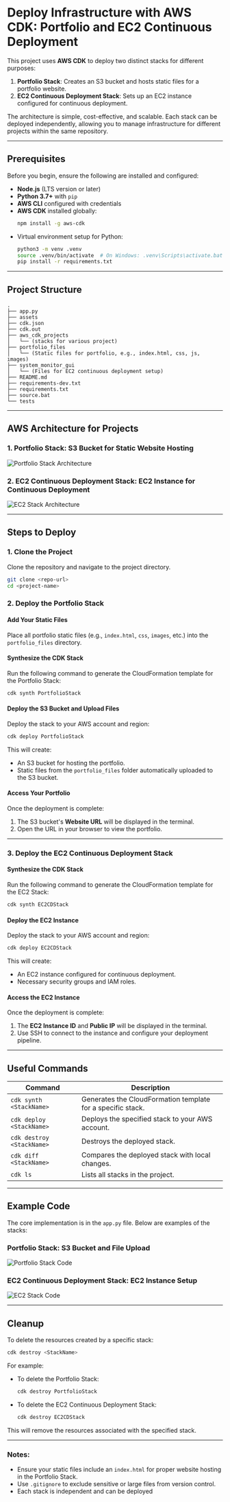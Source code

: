 # Deploy Infrastructure with AWS CDK: Portfolio and EC2 Continuous Deployment

This project uses **AWS CDK** to deploy two distinct stacks for different purposes:
1. **Portfolio Stack**: Creates an S3 bucket and hosts static files for a portfolio website.
2. **EC2 Continuous Deployment Stack**: Sets up an EC2 instance configured for continuous deployment.

The architecture is simple, cost-effective, and scalable. Each stack can be deployed independently, allowing you to manage infrastructure for different projects within the same repository.

---

## Prerequisites

Before you begin, ensure the following are installed and configured:

- **Node.js** (LTS version or later)
- **Python 3.7+** with `pip`
- **AWS CLI** configured with credentials
- **AWS CDK** installed globally:
  ```bash
  npm install -g aws-cdk
  ```
- Virtual environment setup for Python:
  ```bash
  python3 -m venv .venv
  source .venv/bin/activate  # On Windows: .venv\Scripts\activate.bat
  pip install -r requirements.txt
  ```

---

## Project Structure

```
.
├── app.py
├── assets
├── cdk.json
├── cdk.out
├── aws_cdk_projects 
│   └── (stacks for various project)
├── portfolio_files 
│   └── (Static files for portfolio, e.g., index.html, css, js, images)
├── system_monitor_gui
│   └── (Files for EC2 continuous deployment setup)
├── README.md
├── requirements-dev.txt
├── requirements.txt
├── source.bat
└── tests
```

---

## AWS Architecture for Projects

### 1. Portfolio Stack: S3 Bucket for Static Website Hosting
![Portfolio Stack Architecture](assets/cdk-s3-upload.png)

### 2. EC2 Continuous Deployment Stack: EC2 Instance for Continuous Deployment
![EC2 Stack Architecture](assets/cdk-ec2-cd.png)

---

## Steps to Deploy

### 1. Clone the Project

Clone the repository and navigate to the project directory.

```bash
git clone <repo-url>
cd <project-name>
```

### 2. Deploy the Portfolio Stack

#### Add Your Static Files
Place all portfolio static files (e.g., `index.html`, `css`, `images`, etc.) into the `portfolio_files` directory.

#### Synthesize the CDK Stack
Run the following command to generate the CloudFormation template for the Portfolio Stack:

```bash
cdk synth PortfolioStack
```

#### Deploy the S3 Bucket and Upload Files
Deploy the stack to your AWS account and region:

```bash
cdk deploy PortfolioStack
```

This will create:
- An S3 bucket for hosting the portfolio.
- Static files from the `portfolio_files` folder automatically uploaded to the S3 bucket.

#### Access Your Portfolio
Once the deployment is complete:
1. The S3 bucket's **Website URL** will be displayed in the terminal.
2. Open the URL in your browser to view the portfolio.

---

### 3. Deploy the EC2 Continuous Deployment Stack

#### Synthesize the CDK Stack
Run the following command to generate the CloudFormation template for the EC2 Stack:

```bash
cdk synth EC2CDStack
```

#### Deploy the EC2 Instance
Deploy the stack to your AWS account and region:

```bash
cdk deploy EC2CDStack
```

This will create:
- An EC2 instance configured for continuous deployment.
- Necessary security groups and IAM roles.

#### Access the EC2 Instance
Once the deployment is complete:
1. The **EC2 Instance ID** and **Public IP** will be displayed in the terminal.
2. Use SSH to connect to the instance and configure your deployment pipeline.

---

## Useful Commands

| Command                | Description                                      |
|------------------------|--------------------------------------------------|
| `cdk synth <StackName>`| Generates the CloudFormation template for a specific stack. |
| `cdk deploy <StackName>`| Deploys the specified stack to your AWS account. |
| `cdk destroy <StackName>`| Destroys the deployed stack.                     |
| `cdk diff <StackName>` | Compares the deployed stack with local changes.  |
| `cdk ls`               | Lists all stacks in the project.                 |

---

## Example Code

The core implementation is in the `app.py` file. Below are examples of the stacks:

### Portfolio Stack: S3 Bucket and File Upload
![Portfolio Stack Code](assets/code.png)

### EC2 Continuous Deployment Stack: EC2 Instance Setup
![EC2 Stack Code](assets/ec2-code.png)

---

## Cleanup

To delete the resources created by a specific stack:

```bash
cdk destroy <StackName>
```

For example:
- To delete the Portfolio Stack:
  ```bash
  cdk destroy PortfolioStack
  ```
- To delete the EC2 Continuous Deployment Stack:
  ```bash
  cdk destroy EC2CDStack
  ```

This will remove the resources associated with the specified stack.

---

### Notes:
- Ensure your static files include an `index.html` for proper website hosting in the Portfolio Stack.
- Use `.gitignore` to exclude sensitive or large files from version control.
- Each stack is independent and can be deployed